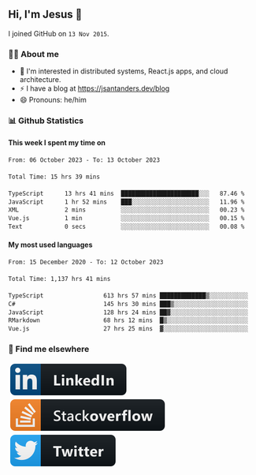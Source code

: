 ## Hi, I'm Jesus 👋

I joined GitHub on `13 Nov 2015`.

<!-- Talking about you -->

### 👨‍💻 About me

- 👦 I'm interested in distributed systems, React.js apps, and cloud architecture.
- ⚡️ I have a blog at <https://jsantanders.dev/blog>
- 😄 Pronouns: he/him

### 📊 Github Statistics

#### This week I spent my time on

<!--START_SECTION:weekly-->

```txt
From: 06 October 2023 - To: 13 October 2023

Total Time: 15 hrs 39 mins

TypeScript      13 hrs 41 mins  ██████████████████████░░░   87.46 %
JavaScript      1 hr 52 mins    ███░░░░░░░░░░░░░░░░░░░░░░   11.96 %
XML             2 mins          ░░░░░░░░░░░░░░░░░░░░░░░░░   00.23 %
Vue.js          1 min           ░░░░░░░░░░░░░░░░░░░░░░░░░   00.15 %
Text            0 secs          ░░░░░░░░░░░░░░░░░░░░░░░░░   00.08 %
```

<!--END_SECTION:weekly-->

#### My most used languages

<!--START_SECTION:alltime-->

```txt
From: 15 December 2020 - To: 12 October 2023

Total Time: 1,137 hrs 41 mins

TypeScript                 613 hrs 57 mins █████████████▒░░░░░░░░░░░   53.96 %
C#                         145 hrs 30 mins ███▒░░░░░░░░░░░░░░░░░░░░░   12.79 %
JavaScript                 128 hrs 24 mins ██▓░░░░░░░░░░░░░░░░░░░░░░   11.29 %
RMarkdown                  68 hrs 12 mins  █▒░░░░░░░░░░░░░░░░░░░░░░░   05.99 %
Vue.js                     27 hrs 25 mins  ▓░░░░░░░░░░░░░░░░░░░░░░░░   02.41 %
```

<!--END_SECTION:alltime-->

### 📢 Find me elsewhere

<p>
  <a target="_blank" href="https://linkedin.com/in/jsantanders">
    <img src="https://github.com/jsantanders/jsantanders/blob/master/img/linkedin.svg" alt="LinkedIn" style="vertical-align:top; margin:4px">
  </a>
  
  <a target="_blank" href="https://stackoverflow.com/users/7318331/jesus-santander">
    <img src="https://github.com/jsantanders/jsantanders/blob/master/img/stackoverflow.svg" alt="StackOverflow" style="vertical-align:top; margin:4px">
  </a>
  
  <a target="_blank" href="http://twitter.com/jsantanders">
    <img src="https://github.com/jsantanders/jsantanders/blob/master/img/twitter.svg" alt="Twitter" style="vertical-align:top; margin:4px">
  </a>
</p>
